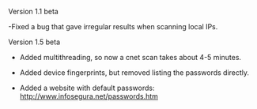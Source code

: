 Version 1.1 beta

-Fixed a bug that gave irregular results when scanning local IPs.

Version 1.5 beta

- Added multithreading, so now a cnet scan takes about 4-5 minutes.

- Added device fingerprints, but removed listing the passwords directly.

- Added a website with default passwords: http://www.infosegura.net/passwords.htm
